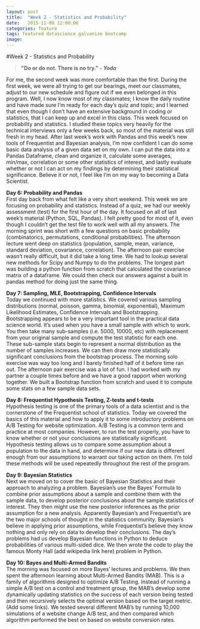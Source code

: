 ```yaml
---
layout: post
title:  "Week 2 - Statistics and Probability"
date:   2015-11-08 12:00:00
categories: feature
tags: featured datascience galvanize bootcamp
image:
---
```


#Week 2 - Statistics and Probability


>**"Do or do not. There is no try." _- Yoda_**


For me, the second week was more comfortable than the first. During the first week, we were all trying to get our bearings, meet our classmates, adjust to our new schedule and figure out if we even belonged in this program. Well, I now know most of my classmates; I know the daily routine and have made sure I’m ready for each day’s quiz and topic; and I learned that even though I don’t have an extensive background in coding or statistics, that I can keep up and excel in this class. This week focused on probability and statistics. I studied these topics very heavily for the technical interviews only a few weeks back, so most of the material was still fresh in my head. After last week’s work with Pandas and this week’s new tools of Frequentist and Bayesian analysis, I’m now confident I can do some basic data analysis of a given data set on my own. I can put the data into a Pandas Dataframe, clean and organize it, calculate some averages, min/max, correlation or some other statistics of interest, and lastly evaluate whether or not I can act on my findings by determining their statistical significance. Believe it or not, I feel like I’m on my way to becoming a Data Scientist.


**Day 6: Probability and Pandas**  
First day back from what felt like a very short weekend. This week we are focusing on probability and statistics. Instead of a quiz, we had our weekly assessment (test) for the first hour of the day. It focused on all of last week’s material (Python, SQL, Pandas). I felt pretty good for most of it, even though I couldn’t get the test file to work well with all my answers. The morning sprint was short with a few questions on basic probability (combinatorics, permutations, conditional probabilities). The afternoon lecture went deep on statistics (population, sample, mean, variance, standard deviation, covariance, correlation). The afternoon pair exercise wasn’t really difficult, but it did take a long time. We had to lookup several new methods for Scipy and Numpy to do the problems. The longest part was building a python function from scratch that calculated the covariance matrix of a dataframe. We could then check our answers against a built in pandas method for doing just the same thing.

**Day 7: Sampling, MLE, Bootstrapping, Confidence Intervals**  
Today we continued with more statistics. We covered various sampling distributions (normal, poisson, gamma, binomial, exponential), Maximum Likelihood Estimates, Confidence Intervals and Bootstrapping. Bootstrapping appears to be a very important tool in the practical data science world. It’s used when you have a small sample with which to work. You then take many sub-samples (i.e. 5000, 10000, etc) with replacement from your original sample and compute the test statistic for each one. These sub-sample stats begin to represent a normal distribution as the number of samples increases. We can then draw more statistically significant conclusions from the bootstrap process. The morning solo exercise was way too long and I barely finished half of it before time ran out. The afternoon pair exercise was a lot of fun. I had worked with my partner a couple times before and we have a good rapport when working together. We built a Bootstrap function from scratch and used it to compute some stats on a few sample data sets.

**Day 8: Frequentist Hypothesis Testing, Z-tests and t-tests**  
Hypothesis testing is one of the primary tools of a data scientist and is the cornerstone of the Frequentist school of statistics. Today we covered the basics of this material and how to apply it to some introductory problems on A/B Testing for website optimization. A/B Testing is a common term and practice at most companies. However, to run the test properly, you have to know whether or not your conclusions are statistically significant. Hypothesis testing allows us to compare some assumption about a population to the data in hand, and determine if our new data is different enough from our assumptions to warrant our taking action on them. I’m told these methods will be used repeatedly throughout the rest of the program.

**Day 9: Bayesian Statistics**  
Next we moved on to cover the basic of Bayesian Statistics and their approach to analyzing a problem. Bayesian’s use the Bayes’ Formula to combine prior assumptions about a sample and combine them with the sample data, to develop posterior conclusions about the sample statistics of interest. They then might use the new posterior inferences as the prior assumption for a new analysis. Apparently Bayesian’s and Frequentist’s are the two major schools of thought in the statistics community. Bayesian’s believe in applying prior assumptions, while Frequentist’s believe they know nothing and only rely on data to develop their conclusions. The day’s problems had us develop Bayesian functions in Python to deduce probabilities of various multi-sided dice. We then wrote the code to play the famous Monty Hall (add wikipedia link here) problem in Python.

**Day 10: Bayes and Multi-Armed Bandits**  
The morning was focused on more Bayes’ lectures and problems. We then spent the afternoon learning about Multi-Armed Bandits (MAB). This is a family of algorithms designed to optimize A/B Testing. Instead of running a simple A/B test on a control and treatment group, the MAB’s develop some dynamically updating statistics on the success of each version being tested and then recursively selects the optimal version based on the target metric. (Add some links). We tested several different MAB’s by running 10,000 simulations of a website change A/B test, and then compared which algorithm performed the best on based on website conversion rates.